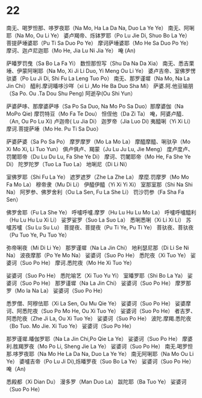 # 22
南无、喝罗怛那、哆罗夜耶（Na Mo, Ha La Da Na, Duo La Ye Ye）
南无、阿唎耶（Na Mo, Ou Li Ye）
婆卢羯帝、烁钵罗耶（Po Lu Jie Di, Shuo Bo La Ye）
菩提萨埵婆耶（Pu Ti Sa Duo Po Ye）
摩诃萨埵婆耶（Mo He Sa Duo Po Ye）
摩诃、迦卢尼迦耶（Mo He, Jia Lu Ni Jia Ye）
唵 (An)

萨皤罗罚曳（Sa Bo La Fa Yi）
数怛那怛写（Shu Da Na Da Xia）
南无、悉吉栗埵、伊蒙阿唎耶（Na Mo, Xi Ji Li Duo, Yi Meng Ou Li Ye）
婆卢吉帝、室佛罗愣驮婆（Po Lu Ji Di, Shi Fu La Leng Tuo Po）
南无、那罗谨墀（Na Mo, Na La Jin Chi）
醯利.摩诃皤哆沙咩（xi Li ,Mo He Ba Duo Sha Mi）
萨婆.阿.他豆输朋（Sa Po. Ou .Ta Dou Shu Peng)
阿逝孕(Ou Shi Yun）

萨婆萨哆、那摩婆萨哆（Sa Po Sa Duo, Na Mo Po Sa Duo）那摩婆伽（Na MoPo Qie)
摩罚特豆（Mo Fa Te Dou）
怛侄他（Da Zi Ta）
唵，阿婆卢醯．（An, Ou Po Lu Xi)
卢迦帝( Lu Jia Di）
迦罗帝（Jia Luo Di)
夷醯唎（Yi Xi Li）
摩诃.菩提萨埵（Mo He. Pu Ti Sa Duo）

萨婆萨婆（Sa Po Sa Po）
摩罗摩罗（Mo La Mo La）
摩醯摩醯、唎驮孕（Mo Xi Mo Xi, Li Tuo Yun）
俱卢俱卢、羯蒙（Ju Lu Ju Lu, Jie Meng）
度卢度卢、罚闍耶帝（Du Lu Du Lu, Fa She Ye Di）
摩诃、罚闍耶帝（Mo He, Fa She Ye Di）
陀罗陀罗（Tuo La Tuo La）
地唎尼（Di Li Ni）

室佛罗耶（Shi Fu La Ye）
遮罗遮罗（Zhe La Zhe La）
摩麼.罚摩罗（Mo Mo Fa Mo La）
穆帝隶（Mu Di Li）
伊醯伊醯（Yi Xi Yi Xi）
室那室那（Shi Na Shi Na）
阿罗参、佛罗舍利（Ou La Sen, Fu La She Li）
罚沙罚参（Fa Sha Fa Sen）

佛罗舍耶（Fu La She Ye）
呼嚧呼嚧.摩罗（Hu Lu Hu Lu Mo La）
呼嚧呼嚧醯利（Hu Lu Hu Lu Xi Li）
娑罗娑罗（Suo La Suo La）
悉唎悉唎（Xi Li Xi Li）
苏嚧苏嚧（Su Lu Su Lu）
菩提夜、菩提夜（Pu Ti Ye, Pu Ti Ye）
菩驮夜、菩驮夜（Pu Tuo Ye, Pu Tuo Ye）

弥帝唎夜（Mi Di Li Ye）
那罗谨墀（Na La Jin Chi）
地利瑟尼那（Di Li Se Ni Na）
波夜摩那（Po Ye Mo Na）
娑婆诃（Suo Po He）
悉陀夜（Xi Tuo Ye）
娑婆诃（Suo Po He）
摩诃.悉陀夜（Mo He Xi Tuo Ye）

娑婆诃（Suo Po He）
悉陀喻艺（Xi Tuo Yu Yi）
室皤罗耶（Shi Bo La Ya）
娑婆诃（Suo Po He）
那罗谨墀（Na La Jin Chi）
娑婆诃（Suo Po He）
摩罗那罗（Mo la Na La）
娑婆诃（Suo Po He）

悉罗僧、阿穆佉耶（Xi La Sen, Ou Mu Qie Ye）
娑婆诃（Suo Po He）
娑婆摩诃、阿悉陀夜（Suo Po Mo He, Ou Xi Tuo Ye）
娑婆诃（Suo Po He）
者吉罗、阿悉陀夜（Zhe Ji La, Ou Xi Tuo Ye）
娑婆诃（Suo Po He）
波陀.摩羯.悉陀夜（Bo Tuo. Mo Jie. Xi Tuo Ye）
娑婆诃（Suo Po He）

那罗谨墀.皤伽罗耶（Na La Jin Chi,Po Qie La Ye）
娑婆诃（Suo Po He）
摩婆利.胜羯罗夜（Mo Po Li, Sheng Jie La Ye）
娑婆诃（Suo Po He）
南无.喝罗怛那.哆罗夜耶（Na Mo He La Da Na, Duo La Ye Ye）
南无阿唎耶（Na Mo Ou Li Ye）
婆嚧吉帝（Po Lu Ji Di),烁皤罗夜（Suo Bo La Ye）
娑婆诃（Suo Po He）
唵（An)

悉殿都（Xi Dian Du）
漫多罗（Man Duo La）
跋陀耶（Ba Tuo Ye）
娑婆诃（Suo Po He）